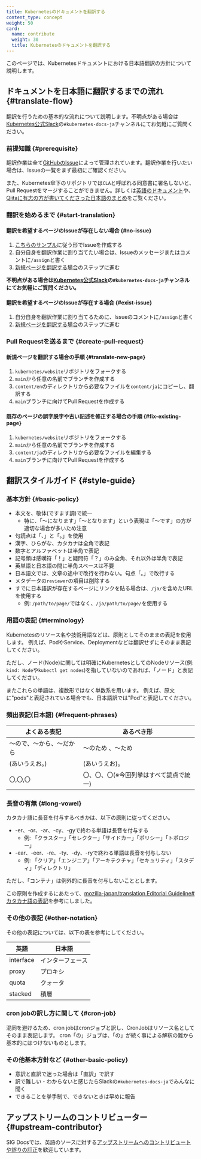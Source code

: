 ```yaml
---
title: Kubernetesのドキュメントを翻訳する
content_type: concept
weight: 50
card:
  name: contribute
  weight: 30
  title: Kubernetesのドキュメントを翻訳する
---
```


<!-- overview -->

このページでは、Kubernetesドキュメントにおける日本語翻訳の方針について説明します。

<!-- body -->

## ドキュメントを日本語に翻訳するまでの流れ {#translate-flow}

翻訳を行うための基本的な流れについて説明します。不明点がある場合は[Kubernetes公式Slack](http://slack.kubernetes.io/)の`#kubernetes-docs-ja`チャンネルにてお気軽にご質問ください。

### 前提知識 {#prerequisite}

翻訳作業は全て[GitHubのIssue](https://github.com/kubernetes/website/issues?q=is%3Aissue+is%3Aopen+label%3Alanguage%2Fja)によって管理されています。翻訳作業を行いたい場合は、Issueの一覧をまず最初にご確認ください。

また、Kubernetes傘下のリポジトリでは`CLA`と呼ばれる同意書に署名しないと、Pull Requestをマージすることができません。詳しくは[英語のドキュメント](https://github.com/kubernetes/community/blob/master/CLA.md)や、[Qiitaに有志の方が書いてくださった日本語のまとめ](https://qiita.com/jlandowner/items/d14d9bc8797a62b65e67)をご覧ください。

### 翻訳を始めるまで {#start-translation}

#### 翻訳を希望するページのIssueが存在しない場合 {#no-issue}

1. [こちらのサンプル](https://github.com/kubernetes/website/issues/22340)に従う形でIssueを作成する
2. 自分自身を翻訳作業に割り当てたい場合は、Issueのメッセージまたはコメントに`/assign`と書く
3. [新規ページを翻訳する場合](#translate-new-page)のステップに進む

**不明点がある場合は[Kubernetes公式Slack](http://slack.kubernetes.io/)の`#kubernetes-docs-ja`チャンネルにてお気軽にご質問ください。**

#### 翻訳を希望するページのIssueが存在する場合 {#exist-issue}

1. 自分自身を翻訳作業に割り当てるために、Issueのコメントに`/assign`と書く
2. [新規ページを翻訳する場合](#translate-new-page)のステップに進む

### Pull Requestを送るまで {#create-pull-request}

#### 新規ページを翻訳する場合の手順 {#translate-new-page}

1. `kubernetes/website`リポジトリをフォークする
2. `main`から任意の名前でブランチを作成する
3. `content/en`のディレクトリから必要なファイルを`content/ja`にコピーし、翻訳する
4. `main`ブランチに向けてPull Requestを作成する

#### 既存のページの誤字脱字や古い記述を修正する場合の手順 {#fix-existing-page}

1. `kubernetes/website`リポジトリをフォークする
2. `main`から任意の名前でブランチを作成する
3. `content/ja`のディレクトリから必要なファイルを編集する
4. `main`ブランチに向けてPull Requestを作成する

## 翻訳スタイルガイド {#style-guide}

### 基本方針 {#basic-policy}

- 本文を、敬体(ですます調)で統一
    - 特に、「〜になります」「〜となります」という表現は「〜です」の方が適切な場合が多いため注意
- 句読点は「、」と「。」を使用
- 漢字、ひらがな、カタカナは全角で表記
- 数字とアルファベットは半角で表記
- 記号類は感嘆符「！」と疑問符「？」のみ全角、それ以外は半角で表記
- 英単語と日本語の間に半角スペースは不要
- 日本語文では、文章の途中で改行を行わない。句点「。」で改行する
- メタデータの`reviewer`の項目は削除する
- すでに日本語訳が存在するページにリンクを貼る場合は、`/ja/`を含めたURLを使用する
  - 例: `/path/to/page/`ではなく、`/ja/path/to/page/`を使用する

### 用語の表記 {#terminology}

Kubernetesのリソース名や技術用語などは、原則としてそのままの表記を使用します。
例えば、PodやService、Deploymentなどは翻訳せずにそのまま表記してください。

ただし、ノード(Node)に関しては明確にKubernetesとしてのNodeリソース(例: `kind: Node`や`kubectl get nodes`)を指していないのであれば、「ノード」と表記してください。

またこれらの単語は、複数形ではなく単数系を用います。
例えば、原文に"pods"と表記されている場合でも、日本語訳では"Pod"と表記してください。

### 頻出表記(日本語) {#frequent-phrases}

よくある表記 | あるべき形
--------- | ---------
〜ので、〜から、〜だから| 〜のため 、〜ため
(あいうえお。)| (あいうえお)。
〇,〇,〇|〇、〇、〇(※今回列挙はすべて読点で統一)

### 長音の有無 {#long-vowel}

カタカナ語に長音を付与するべきかは、以下の原則に従ってください。

- -er、-or、-ar、-cy、-gyで終わる単語は長音を付与する
  - 例: 「クラスター」「セレクター」「サイドカー」「ポリシー」「トポロジー」
- -ear、-eer、-re、-ty、-dy、-ryで終わる単語は長音を付与しない
  - 例: 「クリア」「エンジニア」「アーキテクチャ」「セキュリティ」「スタディ」「ディレクトリ」

ただし、「コンテナ」は例外的に長音を付与しないこととします。

この原則を作成するにあたって、[mozilla-japan/translation Editorial Guideline#カタカナ語の表記](https://github.com/mozilla-japan/translation/wiki/Editorial-Guideline#カタカナ語の表記)を参考にしました。

### その他の表記 {#other-notation}

その他の表記については、以下の表を参考にしてください。

英語 | 日本語
--------- | ---------
interface | インターフェース
proxy | プロキシ
quota|クォータ
stacked | 積層

### cron jobの訳し方に関して {#cron-job}

混同を避けるため、cron jobはcronジョブと訳し、CronJobはリソース名としてそのまま表記します。
cron「の」ジョブは、「の」が続く事による解釈の難から基本的にはつけないものとします。

### その他基本方針など {#other-basic-policy}

- 意訳と直訳で迷った場合は「直訳」で訳す
- 訳で難しい・わからないと感じたらSlackの`#kubernetes-docs-ja`でみんなに聞く
- できることを挙手制で、できないときは早めに報告

## アップストリームのコントリビューター {#upstream-contributor}

SIG Docsでは、英語のソースに対する[アップストリームへのコントリビュートや誤りの訂正](/docs/contribute/intermediate#localize-content)を歓迎しています。
